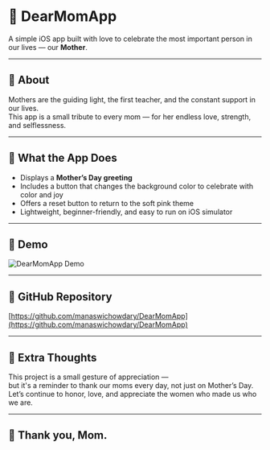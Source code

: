 # 🌸 DearMomApp

A simple iOS app built with love to celebrate the most important person in our lives — our **Mother**.

---

## 💖 About

Mothers are the guiding light, the first teacher, and the constant support in our lives.  
This app is a small tribute to every mom — for her endless love, strength, and selflessness.

---

## 🎁 What the App Does

- Displays a **Mother’s Day greeting**
- Includes a button that changes the background color to celebrate with color and joy
- Offers a reset button to return to the soft pink theme
- Lightweight, beginner-friendly, and easy to run on iOS simulator

---

## 📸 Demo

![DearMomApp Demo](https://i.imgur.com/b941U7k.gif)

---

## 🔗 GitHub Repository

[https://github.com/manaswichowdary/DearMomApp](https://github.com/manaswichowdary/DearMomApp)

---

## 🌷 Extra Thoughts

This project is a small gesture of appreciation —  
but it's a reminder to thank our moms every day, not just on Mother’s Day.  
Let’s continue to honor, love, and appreciate the women who made us who we are.

---

## 🙏 Thank you, Mom.
